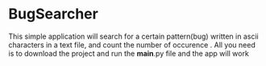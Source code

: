 # BugSearcher

This simple application will search for a certain pattern(bug) written in ascii characters in a text file, 
and count the number of occurence .
All you need is to download the project and run the __main__.py file and the app will work 
